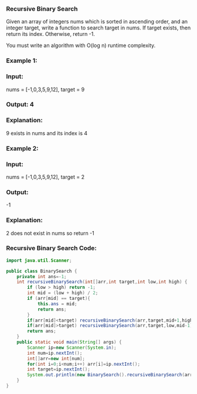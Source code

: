 ### Recursive Binary Search
Given an array of integers nums which is sorted in ascending order, and an integer target, write a function to search target in nums. If target exists, then return its index. Otherwise, return -1.

You must write an algorithm with O(log n) runtime complexity.

### Example 1:

### Input:
nums = [-1,0,3,5,9,12], target = 9
### Output: 4
### Explanation: 
9 exists in nums and its index is 4
### Example 2:
### Input: 
nums = [-1,0,3,5,9,12], target = 2
### Output:
-1
### Explanation:
2 does not exist in nums so return -1
### Recursive Binary Search Code:
``` java
import java.util.Scanner;

public class BinarySearch {
    private int ans=-1;
    int recursiveBinarySearch(int[]arr,int target,int low,int high) {
        if (low > high) return -1;
        int mid = (low + high) / 2;
        if (arr[mid] == target){
            this.ans = mid;
            return ans;
        }
        if(arr[mid]<target) recursiveBinarySearch(arr,target,mid+1,high);
        if(arr[mid]>target) recursiveBinarySearch(arr,target,low,mid-1);
        return ans;
    }
    public static void main(String[] args) {
        Scanner ip=new Scanner(System.in);
        int num=ip.nextInt();
        int[]arr=new int[num];
        for(int i=0;i<num;i++) arr[i]=ip.nextInt();
        int target=ip.nextInt();
        System.out.println(new BinarySearch().recursiveBinarySearch(arr,target,0,arr.length-1));
    }
}
```
